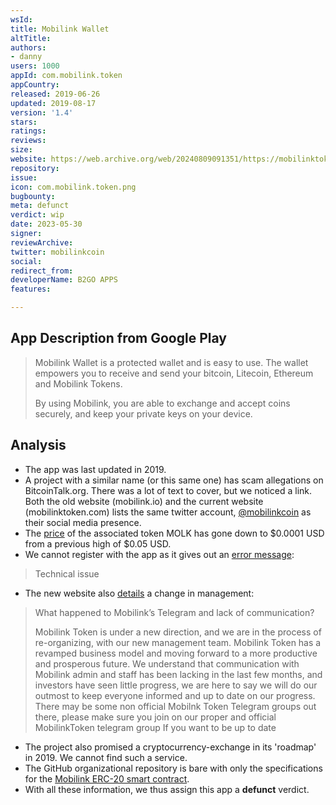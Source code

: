 ```yaml
---
wsId: 
title: Mobilink Wallet
altTitle: 
authors:
- danny
users: 1000
appId: com.mobilink.token
appCountry: 
released: 2019-06-26
updated: 2019-08-17
version: '1.4'
stars: 
ratings: 
reviews: 
size: 
website: https://web.archive.org/web/20240809091351/https://mobilinktoken.com/
repository: 
issue: 
icon: com.mobilink.token.png
bugbounty: 
meta: defunct
verdict: wip
date: 2023-05-30
signer: 
reviewArchive: 
twitter: mobilinkcoin
social: 
redirect_from: 
developerName: B2GO APPS
features: 

---
```


## App Description from Google Play 

> Mobilink Wallet is a protected wallet and is easy to use. The wallet empowers you to receive and send your bitcoin, Litecoin, Ethereum and Mobilink Tokens.
>
> By using Mobilink, you are able to exchange and accept coins securely, and keep your private keys on your device.

## Analysis 

- The app was last updated in 2019. 
- A project with a similar name (or this same one) has scam allegations on BitcoinTalk.org. There was a lot of text to cover, but we noticed a link. Both the old website (mobilink.io) and the current website (mobilinktoken.com) lists the same twitter account, [@mobilinkcoin](https://twitter.com/mobilinkcoin) as their social media presence. 
- The [price](https://coinmarketcap.com/currencies/mobilinktoken/) of the associated token MOLK has gone down to $0.0001 USD from a previous high of $0.05 USD. 
- We cannot register with the app as it gives out an [error message](https://twitter.com/BitcoinWalletz/status/1663483150234710018):

> Technical issue

- The new website also [details](https://mobilinktoken.com/index.php/faq/) a change in management: 

> What happened to Mobilink’s Telegram and lack of communication?
>
> Mobilink Token is under a new direction, and we are in the process of re-organizing, with our new management team. Mobilink Token has a revamped business model and moving forward to a more productive and prosperous future. We understand that communication with Mobilink admin and staff has been lacking in the last few months, and investors have seen little progress, we are here to say we will do our outmost to keep everyone informed and up to date on our progress. There may be some non official Mobilnk Token Telegram groups out there, please make sure you join on our proper and official MobilinkToken telegram group If you want to be up to date

- The project also promised a cryptocurrency-exchange in its 'roadmap' in 2019. We cannot find such a service. 
- The GitHub organizational repository is bare with only the specifications for the [Mobilink ERC-20 smart contract](https://github.com/MobilinkToken?tab=repositories).
- With all these information, we thus assign this app a **defunct** verdict.